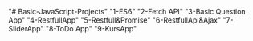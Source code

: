 "# Basic-JavaScript-Projects" 
"1-ES6"
"2-Fetch API"
"3-Basic Question App"
"4-RestfullApp"
"5-Restfull&Promise"
"6-RestfullApi&Ajax"
"7-SliderApp"
"8-ToDo App"
"9-KursApp"
